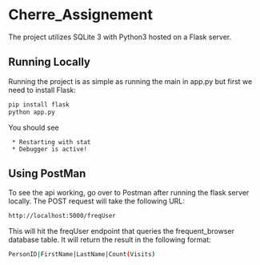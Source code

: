 # Cherre_Assignement

The project utilizes SQLite 3 with Python3 hosted on a Flask server. 

## Running Locally

Running the project is as simple as running the main in app.py but first we need to install Flask:
```bash
pip install flask
python app.py
```
You should see
```
 * Restarting with stat
 * Debugger is active!
 ```

## Using PostMan

To see the api working, go over to Postman after running the flask server locally.
The POST request will take the following URL:
```bash
http://localhost:5000/freqUser
```
This will hit the freqUser endpoint that queries the frequent_browser database table. It will return the result in the following format:
```bash
PersonID|FirstName|LastName|Count(Visits)
```
